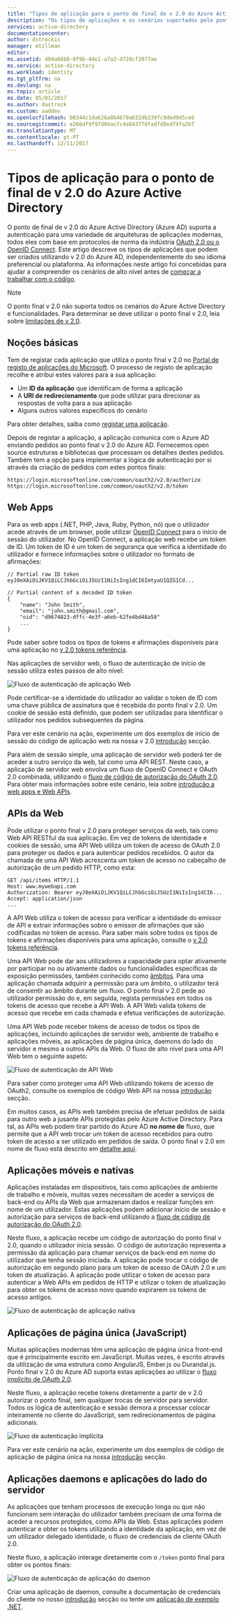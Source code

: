 ```yaml
---
title: "Tipos de aplicação para o ponto de final de v 2.0 do Azure Active Directory | Microsoft Docs"
description: "Os tipos de aplicações e os cenários suportados pelo ponto final v 2.0 do Azure Active Directory."
services: active-directory
documentationcenter: 
author: dstrockis
manager: mtillman
editor: 
ms.assetid: 494a06b8-0f9b-44e1-a7a2-d728cf2077ae
ms.service: active-directory
ms.workload: identity
ms.tgt_pltfrm: na
ms.devlang: na
ms.topic: article
ms.date: 05/01/2017
ms.author: dastrock
ms.custom: aaddev
ms.openlocfilehash: b0344c1da626a8b4679a632db239fc9ded9d5ce6
ms.sourcegitcommit: e266df9f97d04acfc4a843770fadfd8edf4fa2b7
ms.translationtype: MT
ms.contentlocale: pt-PT
ms.lasthandoff: 12/11/2017
---
```

# <a name="app-types-for-the-azure-active-directory-v20-endpoint"></a>Tipos de aplicação para o ponto de final de v 2.0 do Azure Active Directory
O ponto de final de v 2.0 do Azure Active Directory (Azure AD) suporta a autenticação para uma variedade de arquiteturas de aplicações modernas, todos eles com base em protocolos de norma da indústria [OAuth 2.0 ou o OpenID Connect](active-directory-v2-protocols.md). Este artigo descreve os tipos de aplicações que podem ser criados utilizando v 2.0 do Azure AD, independentemente do seu idioma preferencial ou plataforma. As informações neste artigo foi concebidas para ajudar a compreender os cenários de alto nível antes de [começar a trabalhar com o código](active-directory-appmodel-v2-overview.md#getting-started).

> [!NOTE]
> O ponto final v 2.0 não suporta todos os cenários do Azure Active Directory e funcionalidades. Para determinar se deve utilizar o ponto final v 2.0, leia sobre [limitações de v 2.0](active-directory-v2-limitations.md).
> 
> 

## <a name="the-basics"></a>Noções básicas
Tem de registar cada aplicação que utiliza o ponto final v 2.0 no [Portal de registo de aplicações do Microsoft](https://apps.dev.microsoft.com). O processo de registo de aplicação recolhe e atribui estes valores para a sua aplicação:

* Um **ID da aplicação** que identificam de forma a aplicação
* A **URI de redirecionamento** que pode utilizar para direcionar as respostas de volta para a sua aplicação
* Alguns outros valores específicos do cenário

Para obter detalhes, saiba como [registar uma aplicação](active-directory-v2-app-registration.md).

Depois de registar a aplicação, a aplicação comunica com o Azure AD enviando pedidos ao ponto final v 2.0 do Azure AD. Fornecemos open source estruturas e bibliotecas que processam os detalhes destes pedidos. Também tem a opção para implementar a lógica de autenticação por si através da criação de pedidos com estes pontos finais:

```
https://login.microsoftonline.com/common/oauth2/v2.0/authorize
https://login.microsoftonline.com/common/oauth2/v2.0/token
```
<!-- TODO: Need a page for libraries to link to -->

## <a name="web-apps"></a>Web Apps
Para as web apps (.NET, PHP, Java, Ruby, Python, nó) que o utilizador acede através de um browser, pode utilizar [OpenID Connect](active-directory-v2-protocols.md) para o início de sessão do utilizador. No OpenID Connect, a aplicação web recebe um token de ID. Um token de ID é um token de segurança que verifica a identidade do utilizador e fornece informações sobre o utilizador no formato de afirmações:

```
// Partial raw ID token
eyJ0eXAiOiJKV1QiLCJhbGciOiJSUzI1NiIsIng1dCI6ImtyaU1QZG1Cd...

// Partial content of a decoded ID token
{
    "name": "John Smith",
    "email": "john.smith@gmail.com",
    "oid": "d9674823-dffc-4e3f-a6eb-62fe4bd48a58"
    ...
}
```

Pode saber sobre todos os tipos de tokens e afirmações disponíveis para uma aplicação no [v 2.0 tokens referência](active-directory-v2-tokens.md).

Nas aplicações de servidor web, o fluxo de autenticação de início de sessão utiliza estes passos de alto nível:

![Fluxo de autenticação de aplicação Web](../../media/active-directory-v2-flows/convergence_scenarios_webapp.png)

Pode certificar-se a identidade do utilizador ao validar o token de ID com uma chave pública de assinatura que é recebida do ponto final v 2.0. Um cookie de sessão está definido, que podem ser utilizadas para identificar o utilizador nos pedidos subsequentes da página.

Para ver este cenário na ação, experimente um dos exemplos de início de sessão do código de aplicação web na nossa v 2.0 [introdução](active-directory-appmodel-v2-overview.md#getting-started) secção.

Para além de sessão simple, uma aplicação de servidor web poderá ter de aceder a outro serviço da web, tal como uma API REST. Neste caso, a aplicação de servidor web envolva um fluxo de OpenID Connect e OAuth 2.0 combinada, utilizando o [fluxo de código de autorização do OAuth 2.0](active-directory-v2-protocols.md). Para obter mais informações sobre este cenário, leia sobre [introdução a web apps e Web APIs](active-directory-v2-devquickstarts-webapp-webapi-dotnet.md).

## <a name="web-apis"></a>APIs da Web
Pode utilizar o ponto final v 2.0 para proteger serviços da web, tais como Web API RESTful da sua aplicação. Em vez de tokens de identidade e cookies de sessão, uma API Web utiliza um token de acesso de OAuth 2.0 para proteger os dados e para autenticar pedidos recebidos. O autor da chamada de uma API Web acrescenta um token de acesso no cabeçalho de autorização de um pedido HTTP, como esta:

```
GET /api/items HTTP/1.1
Host: www.mywebapi.com
Authorization: Bearer eyJ0eXAiOiJKV1QiLCJhbGciOiJSUzI1NiIsIng1dCI6...
Accept: application/json
...
```

A API Web utiliza o token de acesso para verificar a identidade do emissor de API e extrair informações sobre o emissor de afirmações que são codificadas no token de acesso. Para saber mais sobre todos os tipos de tokens e afirmações disponíveis para uma aplicação, consulte o [v 2.0 tokens referência](active-directory-v2-tokens.md).

Uma API Web pode dar aos utilizadores a capacidade para optar ativamente por participar no ou ativamente dados ou funcionalidades específicas da exposição permissões, também conhecido como [âmbitos](active-directory-v2-scopes.md). Para uma aplicação chamada adquirir a permissão para um âmbito, o utilizador terá de consentir ao âmbito durante um fluxo. O ponto final v 2.0 pede ao utilizador permissão do e, em seguida, regista permissões em todos os tokens de acesso que recebe a API Web. A API Web valida tokens de acesso que recebe em cada chamada e efetua verificações de autorização.

Uma API Web pode receber tokens de acesso de todos os tipos de aplicações, incluindo aplicações de servidor web, ambiente de trabalho e aplicações móveis, as aplicações de página única, daemons do lado do servidor e mesmo a outros APIs da Web. O fluxo de alto nível para uma API Web tem o seguinte aspeto:

![Fluxo de autenticação de API Web](../../media/active-directory-v2-flows/convergence_scenarios_webapi.png)

Para saber como proteger uma API Web utilizando tokens de acesso de OAuth2, consulte os exemplos de código Web API na nossa [introdução](active-directory-appmodel-v2-overview.md#getting-started) secção.

Em muitos casos, as APIs web também precisa de efetuar pedidos de saída para outro web a jusante APIs protegidas pelo Azure Active Directory.  Para tal, as APIs web podem tirar partido do Azure AD **no nome de** fluxo, que permite que a API web trocar um token de acesso recebidos para outro token de acesso a ser utilizado em pedidos de saída.  O ponto final v 2.0 em nome de fluxo está descrito em [detalhe aqui](active-directory-v2-protocols-oauth-on-behalf-of.md).

## <a name="mobile-and-native-apps"></a>Aplicações móveis e nativas
Aplicações instaladas em dispositivos, tais como aplicações de ambiente de trabalho e móveis, muitas vezes necessitam de aceder a serviços de back-end ou APIs da Web que armazenam dados e realizar funções em nome de um utilizador. Estas aplicações podem adicionar início de sessão e autorização para serviços de back-end utilizando a [fluxo de código de autorização do OAuth 2.0](active-directory-v2-protocols-oauth-code.md).

Neste fluxo, a aplicação recebe um código de autorização do ponto final v 2.0, quando o utilizador inicia sessão. O código de autorização representa a permissão da aplicação para chamar serviços de back-end em nome do utilizador que tenha sessão iniciada. A aplicação pode trocar o código de autorização em segundo plano para um token de acesso de OAuth 2.0 e um token de atualização. A aplicação pode utilizar o token de acesso para autenticar a Web APIs em pedidos de HTTP e utilizar o token de atualização para obter os tokens de acesso novo quando expirarem os tokens de acesso antigos.

![Fluxo de autenticação de aplicação nativa](../../media/active-directory-v2-flows/convergence_scenarios_native.png)

## <a name="single-page-apps-javascript"></a>Aplicações de página única (JavaScript)
Muitas aplicações modernas têm uma aplicação de página única front-end que é principalmente escrito em JavaScript. Muitas vezes, é escrito através da utilização de uma estrutura como AngularJS, Ember.js ou Durandal.js. Ponto final v 2.0 do Azure AD suporta estas aplicações ao utilizar o [fluxo implícito de OAuth 2.0](active-directory-v2-protocols-implicit.md).

Neste fluxo, a aplicação recebe tokens diretamente a partir de v 2.0 autorizar o ponto final, sem qualquer trocas de servidor para servidor. Todos os lógica de autenticação e sessão demora a processar colocar inteiramente no cliente do JavaScript, sem redirecionamentos de página adicionais.

![Fluxo de autenticação implícita](../../media/active-directory-v2-flows/convergence_scenarios_implicit.png)

Para ver este cenário na ação, experimente um dos exemplos de código de aplicação de página única na nossa [introdução](active-directory-appmodel-v2-overview.md#getting-started) secção.

## <a name="daemons-and-server-side-apps"></a>Aplicações daemons e aplicações do lado do servidor
As aplicações que tenham processos de execução longa ou que não funcionam sem interação do utilizador também precisam de uma forma de aceder a recursos protegidos, como APIs da Web. Estas aplicações podem autenticar e obter os tokens utilizando a identidade da aplicação, em vez de um utilizador delegado identidade, o fluxo de credenciais de cliente OAuth 2.0.

Neste fluxo, a aplicação interage diretamente com o `/token` ponto final para obter os pontos finais:

![Fluxo de autenticação de aplicação do daemon](../../media/active-directory-v2-flows/convergence_scenarios_daemon.png)

Criar uma aplicação de daemon, consulte a documentação de credenciais do cliente no nosso [introdução](active-directory-appmodel-v2-overview.md#getting-started) secção ou tente um [aplicação de exemplo .NET](https://github.com/Azure-Samples/active-directory-dotnet-daemon-v2).
